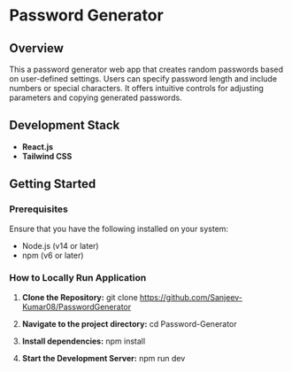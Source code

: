 # Password Generator

## Overview

This a password generator web app that creates random passwords based on user-defined settings. Users can specify password length and include numbers or special characters. It offers intuitive controls for adjusting parameters and copying generated passwords. 


## Development Stack

- **React.js**
- **Tailwind CSS** 


## Getting Started

### Prerequisites

Ensure that you have the following installed on your system:

- Node.js (v14 or later)
- npm (v6 or later)

### How to Locally Run Application

1. **Clone the Repository:**
   git clone https://github.com/Sanjeev-Kumar08/PasswordGenerator
   
2. **Navigate to the project directory:**
    cd Password-Generator

3. **Install dependencies:**
    npm install

4. **Start the Development Server:**
    npm run dev
